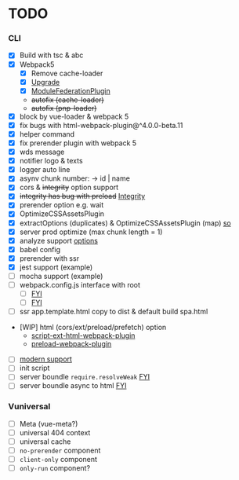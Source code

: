 # TODO

### CLI
  - [x] Build with tsc & abc
  - [x] Webpack5
      - [x] Remove cache-loader
      - [x] [Upgrade](https://juejin.im/post/5df5cdf66fb9a0161a0c3092)
      - [x] [ModuleFederationPlugin](https://juejin.im/post/5eb382c26fb9a04388075b45?utm_source=gold_browser_extension)
      - ~~autofix (cache-loader)~~
      - ~~autofix (pnp-loader)~~
  - [x] block by vue-loader & webpack 5
  - [x] fix bugs with html-webpack-plugin@^4.0.0-beta.11
  - [x] helper command
  - [x] fix prerender plugin with webpack 5
  - [x] wds message
  - [x] notifier logo & texts
  - [x] logger auto line
  - [x] asynv chunk number: -> id | name
  - [x] cors & ~~integrity~~ option support
  - [x] ~~integrity has bug with preload~~ [Integrity](https://developer.mozilla.org/en-US/docs/Web/Security/Subresource_Integrity)
  - [x] prerender option e.g. wait
  - [x] OptimizeCSSAssetsPlugin
  - [x] extractOptions (duplicates) & OptimizeCSSAssetsPlugin (map) [so](https://stackoverflow.com/questions/52564625/cssnano-doesnt-remove-duplicates)
  - [x] server prod optimize (max chunk length = 1)
  - [x] analyze support [options](https://github.com/webpack-contrib/webpack-bundle-analyzer#options-for-plugin)
  - [x] babel config
  - [x] prerender with ssr
  - [x] jest support (example)
  - [ ] mocha support (example)
  - [ ] webpack.config.js interface with root
    - [ ] [FYI](https://github.com/vuejs/vue-cli/blob/dev/packages/%40vue/cli-plugin-unit-mocha/index.js#L59)
    - [ ] [FYI](https://github.com/vuejs/vue-cli/blob/dev/packages/%40vue/cli-service/lib/config/app.js#L37)
  - [ ] ssr app.template.html copy to dist & default build spa.html
  - [WIP] html (cors/ext/preload/prefetch) option
    - [script-ext-html-webpack-plugin](https://github.com/numical/script-ext-html-webpack-plugin)
    - [preload-webpack-plugin](https://github.com/GoogleChromeLabs/preload-webpack-plugin)
  - [ ] [modern support](https://cli.vuejs.org/zh/guide/browser-compatibility.html#%E7%8E%B0%E4%BB%A3%E6%A8%A1%E5%BC%8F)
  - [ ] init script
  - [ ] server boundle `require.resolveWeak` [FYI](https://github.com/faceyspacey/react-universal-component)
  - [ ] server boundle async to html [FYI](https://github.com/jamiebuilds/react-loadable)

### Vuniversal
  - [ ] Meta (vue-meta?)
  - [ ] universal 404 context
  - [ ] universal cache
  - [ ] `no-prerender` component
  - [ ] `client-only` component
  - [ ] `only-run` component?
